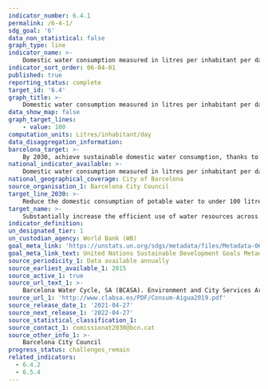 ```yaml
---
indicator_number: 6.4.1
permalink: /6-4-1/
sdg_goal: '6'
data_non_statistical: false
graph_type: line
indicator_name: >-
    Domestic water consumption measured in litres per inhabitant per day
indicator_sort_order: 06-04-01
published: true
reporting_status: complete
target_id: '6.4'
graph_title: >-
    Domestic water consumption measured in litres per inhabitant per day
data_show_map: false
graph_target_lines:
    - value: 100
computation_units: Litres/inhabitant/day
data_disaggregation_information: 
barcelona_target: >-
    By 2030, achieve sustainable domestic water consumption, thanks to water efficiency and saving measures
national_indicator_available: >-
    Domestic water consumption measured in litres per inhabitant per day
national_geographical_coverage: City of Barcelona
source_organisation_1: Barcelona City Council
target_line_2030: >-
    Reduce the domestic consumption of potable water to under 100 litres/inhabitant/day
target_name: >-
    Substantially increase the efficient use of water resources across all sectors, and ensure the sustainability of drinking water extraction and supply to address water scarcity and substantially reduce the number of people suffering from water scarcity
indicator_definition:
un_designated_tier: 1
un_custodian_agency: World Bank (WB)
goal_meta_link: 'https://unstats.un.org/sdgs/metadata/files/Metadata-06-04-01.pdf'
goal_meta_link_text: United Nations Sustainable Development Goals Metadata (pdf 894kB)
source_periodicity_1: Data available annually
source_earliest_available_1: 2015
source_active_1: true
source_url_text_1: >-
    Barcelona Water Cycle, SA (BCASA). Environment and City Services Area
source_url_1: 'http://www.clabsa.es/PDF/Consum-Aigua2019.pdf'
source_release_date_1: '2021-04-27'
source_next_release_1: '2022-04-27'
source_statistical_classification_1: 
source_contact_1: comissionat2030@bcn.cat
source_other_info_1: >-
    Barcelona City Council
progress_status: challenges_remain
related_indicators:
  - 6.4.2
  - 6.5.4
---
```

